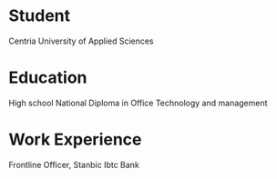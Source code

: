 # Student
Centria University of Applied Sciences

# Education
High school
National Diploma in Office Technology and management

# Work Experience
Frontline Officer, Stanbic Ibtc Bank
